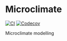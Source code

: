 # Microclimate

[![CI](https://github.com/BiophysicalEcology/Microclimate.jl/actions/workflows/ci.yml/badge.svg)](https://github.com/BiophysicalEcology/Microclimate.jl/actions/workflows/ci.yml)
[![Codecov](https://codecov.io/gh/BiophysicalEcology/Microclimate.jl/branch/main/graph/badge.svg)](https://codecov.io/gh/BiophysicalEcology/Microclimate.jl/tree/main)

Microclimate modelling

